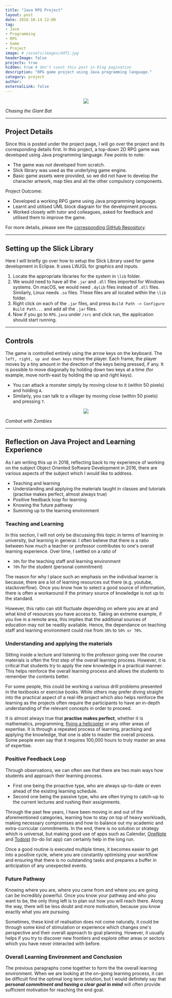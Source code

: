 ```yaml
---
title: "Java RPG Project"
layout: post
date: 2016-10-14 22:00
tag:
- Java
- Programming
- RPG
- Game
- Project
image: # /assets/images/ddf1.jpg
headerImage: false
projects: true
hidden: true # don't count this post in blog pagination
description: "RPG game project using Java programming language."
category: project
author:
externalLink: false
---
```


<div style="text-align:center"><img src ="/assets/gifs/java-rpg-bat.gif" /></div>

*Chasing the Giant Bat*

---

## Project Details
Since this is posted under the project page, I will go over the project and its corresponding details first. In this project, a top-down 2D RPG game was developed using Java programming language. Few points to note:
* The game was _not_ developed from scratch.
* Slick library was used as the underlying game engine.
* Basic game assets were provided, so we did not have to develop the character artwork, map tiles and all the other compulsory components.

Project Outcome:
* Developed a working RPG game using Java programming language.
* Learnt and utilised UML block diagram for the development process.
* Worked closely with tutor and colleagues, asked for feedback and utilised them to improve the game.

For more details, please see the [corresponding GitHub Repository](https://github.com/stevenlee090/java-rpg).

---
## Setting up the Slick Library

Here I will briefly go over how to setup the Slick Library used for game development in Eclipse. It uses LWJGL for graphics and inputs.

1. Locate the appropriate libraries for the system in `\lib` folder.
2. We would need to have all the `.jar` and `.dll` files imported for Windows systems. On macOS, we would need `.dylib` files instead of `.dll` files. Similarly, Linux needs `.so` files. These files are all located within the `\lib` folder.
3. Right click on each of the `.jar` files, and press `Build Path -> Configure Build Path...` and add all the `.jar` files.
4. Now if you go to `RPG.java` under `/src` and click run, the application should start running.

---
## Controls

The game is controlled entirely using the arrow keys on the keyboard. The `left, right, up and down keys` move the player. Each frame, the player moves by a tiny amount in the direction of the keys being pressed, if any. It is possible to move diagonally by holding down two keys at a time (for example, move north-east by holding the up and right keys).

* You can attack a monster simply by moving close to it (within 50 pixels) and holding `A`.
* Similarly, you can talk to a villager by moving close (within 50 pixels) and pressing `T`.

<div style="text-align:center"><img src ="/assets/gifs/java-rpg-zombie.gif" /></div>

*Combat with Zombies*

---

## Reflection on Java Project and Learning Experience
As I am writing this up in 2018, reflecting back to my experience of working on the subject Object Oriented Software Development in 2016, there are various aspects of the subject which I would like to address.

* Teaching and learning
* Understanding and applying the materials taught in classes and tutorials (practise makes perfect, almost always true)
* Positive feedback loop for learning
* Knowing the future pathway
* Summing up to the learning environment

### Teaching and Learning
In this section, I will not only be discussing this topic in terms of learning in university, but learning in general. I often believe that there is a ratio between how much a teacher or professor contributes to one's overall learning experience. Over time, I settled on a ratio of
* `30%` for the teaching staff and learning environment
* `70%` for the student (personal commitment)

The reason for why I place such an emphasis on the individual learner is because, there are a lot of learning resources out there (e.g. youtube, stackoverflow). Once you know how to select a good source of information, there is often a workaround if the primary source of knowledge is not up to the standard.

However, this ratio can still fluctuate depending on where you are at and what kind of resources you have access to. Taking an extreme example, if you live in a remote area, this implies that the additional sources of education may not be readily available. Hence, the dependance on teaching staff and learning environment could rise from `30%` to `50% or 70%`.

### Understanding and applying the materials
Sitting inside a lecture and listening to the professor going over the course materials is often the first step of the overall learning process. However, it is critical that students try to apply the new knowledge in a practical manner. This helps reinforce the overall learning process and allows the students to remember the contents better.

For some people, this could be working a various drill problems presented in the textbooks or exercise books. While others may prefer diving straight into the practical aspect of a real-life project which also helps reinforce the learning as the projects often require the participants to have an in-depth understanding of the relevant concepts in order to proceed.

It is almost always true that __practise makes perfect__, whether it is mathematics, programming, [flying a helicopter](https://www.youtube.com/watch?v=BTqu9iMiPIU) or any other areas of expertise. It is through a repeated process of learning, practising and applying the knowledge, that one is able to master the overall process. Some people even say that it requires 100,000 hours to truly master an area of expertise.

### Positive Feedback Loop
Through observations, we can often see that there are two main ways how students and approach their learning process.

* First one being the proactive type, who are always up-to-date or even ahead of the existing learning schedule.
* Second one being the passive type, who are often trying to catch-up to the current lectures and rushing their assignments.

Through the past few years, I have been moving in and out of the aforementioned categories, learning how to stay on top of heavy workloads, making necessary compromises and how to balance out my academic and extra-curricular commitments. In the end, there is no solution or strategy which is universal, but making good use of apps such as Calendar, [OneNote](https://www.onenote.com/?public=1&wdorigin=ondcauth2&wdorigin=ondc) and [Todoist](https://todoist.com/app?lang=en#start) (to-do list app) can certainly help in the long run.

Once a good routine is executed multiple times, it becomes easier to get into a positive cycle, where you are constantly optimising your workflow and ensuring that there is no outstanding tasks and prepares a buffer in anticipation of any unexpected events.

### Future Pathway
Knowing where you are, where you came from and where you are going can be incredibly powerful. Once you know your pathway and who you want to be, the only thing left is to plan out how you will reach there. Along the way, there will be less doubt and more motivation, because you know exactly what you are pursuing.

Sometimes, these kind of realisation does not come naturally, it could be through some kind of stimulation or experience which changes one's perspective and their overall approach to goal planning. However, it usually helps if you try to discover new frontiers and explore other areas or sectors which you have never interacted with before.

### Overall Learning Environment and Conclusion
The previous paragraphs come together to form the the overall learning environment. When we are looking at the on-going learning process, it can be difficult find the optimal long term solution, but I would definitely say that __*personal commitment and having a clear goal in mind*__ will often provide sufficient motivation for reaching the end goal.

